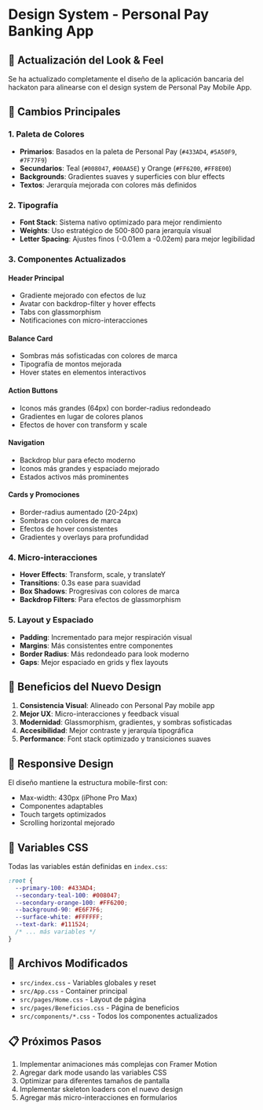 # Design System - Personal Pay Banking App

## 🎨 Actualización del Look & Feel

Se ha actualizado completamente el diseño de la aplicación bancaria del hackaton para alinearse con el design system de Personal Pay Mobile App.

## 🎯 Cambios Principales

### 1. Paleta de Colores
- **Primarios**: Basados en la paleta de Personal Pay (`#433AD4`, `#5A50F9`, `#7F77F9`)
- **Secundarios**: Teal (`#008047`, `#00AA5E`) y Orange (`#FF6200`, `#FF8E00`)
- **Backgrounds**: Gradientes suaves y superficies con blur effects
- **Textos**: Jerarquía mejorada con colores más definidos

### 2. Tipografía
- **Font Stack**: Sistema nativo optimizado para mejor rendimiento
- **Weights**: Uso estratégico de 500-800 para jerarquía visual
- **Letter Spacing**: Ajustes finos (-0.01em a -0.02em) para mejor legibilidad

### 3. Componentes Actualizados

#### Header Principal
- Gradiente mejorado con efectos de luz
- Avatar con backdrop-filter y hover effects
- Tabs con glassmorphism
- Notificaciones con micro-interacciones

#### Balance Card
- Sombras más sofisticadas con colores de marca
- Tipografía de montos mejorada
- Hover states en elementos interactivos

#### Action Buttons
- Iconos más grandes (64px) con border-radius redondeado
- Gradientes en lugar de colores planos
- Efectos de hover con transform y scale

#### Navigation
- Backdrop blur para efecto moderno
- Iconos más grandes y espaciado mejorado
- Estados activos más prominentes

#### Cards y Promociones
- Border-radius aumentado (20-24px)
- Sombras con colores de marca
- Efectos de hover consistentes
- Gradientes y overlays para profundidad

### 4. Micro-interacciones
- **Hover Effects**: Transform, scale, y translateY
- **Transitions**: 0.3s ease para suavidad
- **Box Shadows**: Progresivas con colores de marca
- **Backdrop Filters**: Para efectos de glassmorphism

### 5. Layout y Espaciado
- **Padding**: Incrementado para mejor respiración visual
- **Margins**: Más consistentes entre componentes
- **Border Radius**: Más redondeado para look moderno
- **Gaps**: Mejor espaciado en grids y flex layouts

## 🚀 Beneficios del Nuevo Design

1. **Consistencia Visual**: Alineado con Personal Pay mobile app
2. **Mejor UX**: Micro-interacciones y feedback visual
3. **Modernidad**: Glassmorphism, gradientes, y sombras sofisticadas
4. **Accesibilidad**: Mejor contraste y jerarquía tipográfica
5. **Performance**: Font stack optimizado y transiciones suaves

## 📱 Responsive Design

El diseño mantiene la estructura mobile-first con:
- Max-width: 430px (iPhone Pro Max)
- Componentes adaptables
- Touch targets optimizados
- Scrolling horizontal mejorado

## 🎨 Variables CSS

Todas las variables están definidas en `index.css`:
```css
:root {
  --primary-100: #433AD4;
  --secondary-teal-100: #008047;
  --secondary-orange-100: #FF6200;
  --background-90: #E6F7F6;
  --surface-white: #FFFFFF;
  --text-dark: #111524;
  /* ... más variables */
}
```

## 🔄 Archivos Modificados

- `src/index.css` - Variables globales y reset
- `src/App.css` - Container principal
- `src/pages/Home.css` - Layout de página
- `src/pages/Beneficios.css` - Página de beneficios
- `src/components/*.css` - Todos los componentes actualizados

## 📋 Próximos Pasos

1. Implementar animaciones más complejas con Framer Motion
2. Agregar dark mode usando las variables CSS
3. Optimizar para diferentes tamaños de pantalla
4. Implementar skeleton loaders con el nuevo design
5. Agregar más micro-interacciones en formularios